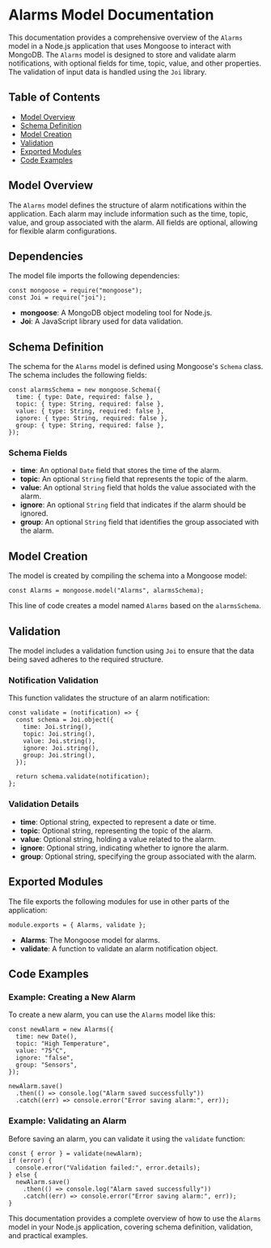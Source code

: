 # Alarms Model Documentation

This documentation provides a comprehensive overview of the `Alarms` model in a Node.js application that uses Mongoose to interact with MongoDB. The `Alarms` model is designed to store and validate alarm notifications, with optional fields for time, topic, value, and other properties. The validation of input data is handled using the `Joi` library.

## Table of Contents

- [Model Overview](#model-overview)
- [Schema Definition](#schema-definition)
- [Model Creation](#model-creation)
- [Validation](#validation)
- [Exported Modules](#exported-modules)
- [Code Examples](#code-examples)

## Model Overview

The `Alarms` model defines the structure of alarm notifications within the application. Each alarm may include information such as the time, topic, value, and group associated with the alarm. All fields are optional, allowing for flexible alarm configurations.

## Dependencies

The model file imports the following dependencies:

```
const mongoose = require("mongoose");
const Joi = require("joi");
```

- **mongoose**: A MongoDB object modeling tool for Node.js.
- **Joi**: A JavaScript library used for data validation.

## Schema Definition

The schema for the `Alarms` model is defined using Mongoose's `Schema` class. The schema includes the following fields:

```
const alarmsSchema = new mongoose.Schema({
  time: { type: Date, required: false },
  topic: { type: String, required: false },
  value: { type: String, required: false },
  ignore: { type: String, required: false },
  group: { type: String, required: false },
});
```

### Schema Fields

- **time**: An optional `Date` field that stores the time of the alarm.
- **topic**: An optional `String` field that represents the topic of the alarm.
- **value**: An optional `String` field that holds the value associated with the alarm.
- **ignore**: An optional `String` field that indicates if the alarm should be ignored.
- **group**: An optional `String` field that identifies the group associated with the alarm.

## Model Creation

The model is created by compiling the schema into a Mongoose model:

```
const Alarms = mongoose.model("Alarms", alarmsSchema);
```

This line of code creates a model named `Alarms` based on the `alarmsSchema`.

## Validation

The model includes a validation function using `Joi` to ensure that the data being saved adheres to the required structure.

### Notification Validation

This function validates the structure of an alarm notification:

```
const validate = (notification) => {
  const schema = Joi.object({
    time: Joi.string(),
    topic: Joi.string(),
    value: Joi.string(),
    ignore: Joi.string(),
    group: Joi.string(),
  });

  return schema.validate(notification);
};
```

### Validation Details

- **time**: Optional string, expected to represent a date or time.
- **topic**: Optional string, representing the topic of the alarm.
- **value**: Optional string, holding a value related to the alarm.
- **ignore**: Optional string, indicating whether to ignore the alarm.
- **group**: Optional string, specifying the group associated with the alarm.

## Exported Modules

The file exports the following modules for use in other parts of the application:

```
module.exports = { Alarms, validate };
```

- **Alarms**: The Mongoose model for alarms.
- **validate**: A function to validate an alarm notification object.

## Code Examples

### Example: Creating a New Alarm

To create a new alarm, you can use the `Alarms` model like this:

```
const newAlarm = new Alarms({
  time: new Date(),
  topic: "High Temperature",
  value: "75°C",
  ignore: "false",
  group: "Sensors",
});

newAlarm.save()
  .then(() => console.log("Alarm saved successfully"))
  .catch((err) => console.error("Error saving alarm:", err));
```

### Example: Validating an Alarm

Before saving an alarm, you can validate it using the `validate` function:

```
const { error } = validate(newAlarm);
if (error) {
  console.error("Validation failed:", error.details);
} else {
  newAlarm.save()
    .then(() => console.log("Alarm saved successfully"))
    .catch((err) => console.error("Error saving alarm:", err));
}
```

This documentation provides a complete overview of how to use the `Alarms` model in your Node.js application, covering schema definition, validation, and practical examples.
